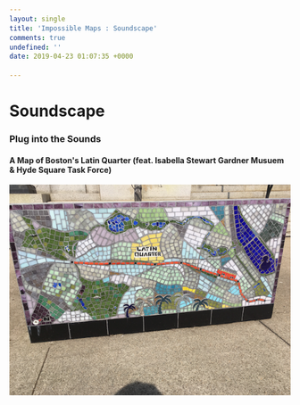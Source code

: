 ```yaml
---
layout: single
title: 'Impossible Maps : Soundscape'
comments: true
undefined: ''
date: 2019-04-23 01:07:35 +0000

---
```

# Soundscape

### Plug into the Sounds

#### A Map of Boston's Latin Quarter (feat. Isabella Stewart Gardner Musuem & Hyde Square Task Force)

![](/uploads/IMG_4236.png)